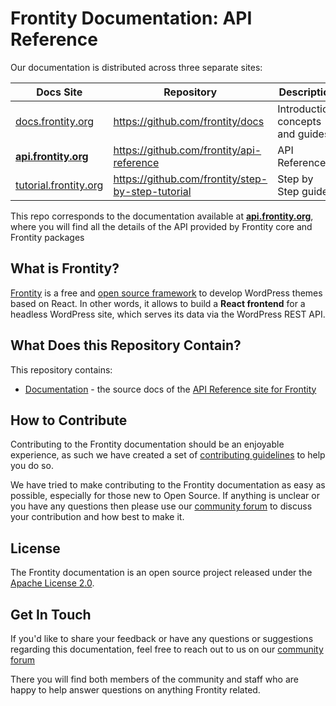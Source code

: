 # Frontity Documentation: API Reference

Our documentation is distributed across three separate sites:

| Docs Site                                              | Repository                                        | Description                       |
| ------------------------------------------------------ | ------------------------------------------------- | --------------------------------- |
| [docs.frontity.org](https://docs.frontity.org)         | https://github.com/frontity/docs                  | Introduction, concepts and guides |
| [**api.frontity.org**](https://api.frontity.org)       | https://github.com/frontity/api-reference         | API Reference                     |
| [tutorial.frontity.org](https://tutorial.frontity.org) | https://github.com/frontity/step-by-step-tutorial | Step by Step guide                |

This repo corresponds to the documentation available at [**api.frontity.org**](https://api.frontity.org), where you will find all the details of the API provided by Frontity core and Frontity packages

## What is Frontity?

[Frontity](https://frontity.org/) is a free and [open source framework](https://github.com/frontity/frontity) to develop WordPress themes based on React.
In other words, it allows to build a **React frontend** for a headless WordPress site, which serves its data via the WordPress REST API.

## What Does this Repository Contain?

This repository contains:

- [Documentation](https://github.com/frontity/api-reference/tree/master/docs-api) - the source docs of the [API Reference site for Frontity](https://api.frontity.org/)

## How to Contribute

Contributing to the Frontity documentation should be an enjoyable experience, as such we have created a set of [contributing guidelines](https://github.com/frontity/docs/tree/master/CONTRIBUTING.md) to help you do so.

We have tried to make contributing to the Frontity documentation as easy as possible, especially for those new to Open Source.
If anything is unclear or you have any questions then please use our [community forum](https://community.frontity.org/c/docs-and-tutorials/29) to discuss your contribution and how best to make it.

## License

The Frontity documentation is an open source project released under the [Apache License 2.0](https://github.com/frontity/docs/tree/master/LICENSE.md).

## Get In Touch

If you'd like to share your feedback or have any questions or suggestions regarding this documentation, feel free to reach out to us on our [community forum](https://community.frontity.org/c/docs-and-tutorials/29)

There you will find both members of the community and staff who are happy to help answer questions on anything Frontity related.
